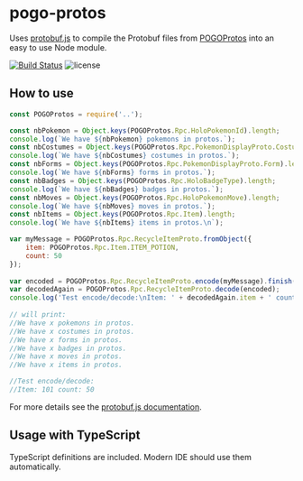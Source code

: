 # pogo-protos
Uses [protobuf.js](https://github.com/dcodeIO/protobuf.js) to compile the Protobuf files from
[POGOProtos](https://github.com/Furtif/POGOProtos) into an easy to use Node module.

<!--
[![npm version](https://badge.fury.io/js/pogo-protos.svg)](https://badge.fury.io/js/pogo-protos)
![npm downloads](https://img.shields.io/npm/dt/pogo-protos.svg) --> 
[![Build Status](https://travis-ci.com/Furtif/pogo-protos.svg?branch=master)](https://travis-ci.com/Furtif/pogo-protos)
![license](https://img.shields.io/npm/l/pogo-protos.svg)


## How to use
```javascript
const POGOProtos = require('..');

const nbPokemon = Object.keys(POGOProtos.Rpc.HoloPokemonId).length;
console.log(`We have ${nbPokemon} pokemons in protos.`);
const nbCostumes = Object.keys(POGOProtos.Rpc.PokemonDisplayProto.Costume).length;
console.log(`We have ${nbCostumes} costumes in protos.`);
const nbForms = Object.keys(POGOProtos.Rpc.PokemonDisplayProto.Form).length;
console.log(`We have ${nbForms} forms in protos.`);
const nbBadges = Object.keys(POGOProtos.Rpc.HoloBadgeType).length;
console.log(`We have ${nbBadges} badges in protos.`);
const nbMoves = Object.keys(POGOProtos.Rpc.HoloPokemonMove).length;
console.log(`We have ${nbMoves} moves in protos.`);
const nbItems = Object.keys(POGOProtos.Rpc.Item).length;
console.log(`We have ${nbItems} items in protos.\n`);

var myMessage = POGOProtos.Rpc.RecycleItemProto.fromObject({
    item: POGOProtos.Rpc.Item.ITEM_POTION,
    count: 50
});
  
var encoded = POGOProtos.Rpc.RecycleItemProto.encode(myMessage).finish();
var decodedAgain = POGOProtos.Rpc.RecycleItemProto.decode(encoded);
console.log('Test encode/decode:\nItem: ' + decodedAgain.item + ' count: ' + decodedAgain.count);
 
// will print:
//We have x pokemons in protos.
//We have x costumes in protos.
//We have x forms in protos.
//We have x badges in protos.
//We have x moves in protos.
//We have x items in protos.

//Test encode/decode:
//Item: 101 count: 50
```

For more details see the [protobuf.js documentation](https://github.com/dcodeIO/protobuf.js/wiki).

## Usage with TypeScript
TypeScript definitions are included. Modern IDE should use them automatically.
